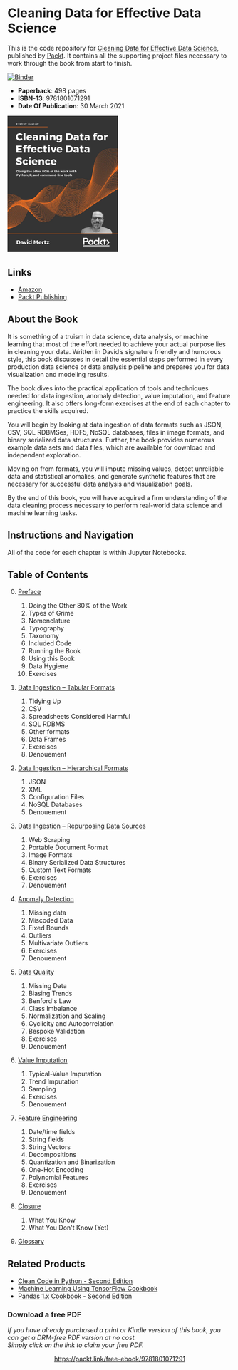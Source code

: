 


# Cleaning Data for Effective Data Science

This is the code repository for [Cleaning Data for Effective Data
Science](https://www.packtpub.com/product/cleaning-data-for-effective-data-science/9781801071291?utm_source=github&utm_medium=repository&utm_campaign=9781801071291),
published by [Packt](https://www.packtpub.com/?utm_source=github). It contains
all the supporting project files necessary to work through the book from start
to finish.

[![Binder](https://mybinder.org/badge_logo.svg)](https://mybinder.org/v2/gh/PacktPublishing/Cleaning-Data-for-Effective-Data-Science.git/HEAD)

* **Paperback**: 498 pages
* **ISBN-13**: 9781801071291
* **Date Of Publication**: 30 March 2021

[<img src="./.other/cover.png" width="248">](https://www.amazon.com/gp/product/B08Z8GRYFY/)

## Links

* [Amazon](https://www.amazon.com/gp/product/B08Z8GRYFY/)
* [Packt Publishing](https://www.packtpub.com/product/cleaning-data-for-effective-data-science/9781801071291)

## About the Book

It is something of a truism in data science, data analysis, or machine learning
that most of the effort needed to achieve your actual purpose lies in cleaning
your data. Written in David’s signature friendly and humorous style, this book
discusses in detail the essential steps performed in every production data
science or data analysis pipeline and prepares you for data visualization and
modeling results.

The book dives into the practical application of tools and techniques needed
for data ingestion, anomaly detection, value imputation, and feature
engineering. It also offers long-form exercises at the end of each chapter to
practice the skills acquired.

You will begin by looking at data ingestion of data formats such as JSON, CSV,
SQL RDBMSes, HDF5, NoSQL databases, files in image formats, and binary
serialized data structures. Further, the book provides numerous example data
sets and data files, which are available for download and independent
exploration.

Moving on from formats, you will impute missing values, detect unreliable data
and statistical anomalies, and generate synthetic features that are necessary
for successful data analysis and visualization goals.

By the end of this book, you will have acquired a firm understanding of the
data cleaning process necessary to perform real-world data science and machine
learning tasks.

## Instructions and Navigation

All of the code for each chapter is within Jupyter Notebooks.

## Table of Contents

0. [Preface](00-Preface.ipynb)
   1. Doing the Other 80% of the Work
   1. Types of Grime
   1. Nomenclature
   1. Typography
   1. Taxonomy
   1. Included Code
   1. Running the Book
   1. Using this Book
   1. Data Hygiene
   1. Exercises

1. [Data Ingestion – Tabular Formats](01-Data_Ingestion-Tabular.ipynb)
   1. Tidying Up
   1. CSV
   1. Spreadsheets Considered Harmful
   1. SQL RDBMS
   1. Other formats
   1. Data Frames
   1. Exercises
   1. Denouement

2. [Data Ingestion – Hierarchical Formats](02-Data_Ingestion-Hierarchical.ipynb)
   1. JSON
   1. XML
   1. Configuration Files
   1. NoSQL Databases
   1. Denouement

3. [Data Ingestion – Repurposing Data Sources](03-Data_Ingestion-Other.ipynb)
   1. Web Scraping
   1. Portable Document Format
   1. Image Formats
   1. Binary Serialized Data Structures
   1. Custom Text Formats
   1. Exercises
   1. Denouement

4. [Anomaly Detection](04-Anomaly_Detection.ipynb)
   1. Missing data
   1. Miscoded Data
   1. Fixed Bounds
   1. Outliers
   1. Multivariate Outliers
   1. Exercises
   1. Denouement

5. [Data Quality](05-Data_Quality.ipynb)
   1. Missing Data
   1. Biasing Trends
   1. Benford's Law
   1. Class Imbalance
   1. Normalization and Scaling
   1. Cyclicity and Autocorrelation
   1. Bespoke Validation
   1. Exercises
   1. Denouement

6. [Value Imputation](06-Value_Imputation.ipynb)
   1. Typical-Value Imputation
   1. Trend Imputation
   1. Sampling
   1. Exercises
   1. Denouement

7. [Feature Engineering](07-Feature_Engineering.ipynb)
   1. Date/time fields
   1. String fields
   1. String Vectors
   1. Decompositions
   1. Quantization and Binarization
   1. One-Hot Encoding
   1. Polynomial Features
   1. Exercises
   1. Denouement

8. [Closure](08-Closure.ipynb)
   1. What You Know
   1. What You Don't Know (Yet)

9. [Glossary](Glossary.ipynb)


## Related Products

* [Clean Code in Python - Second Edition](https://www.packtpub.com/product/clean-code-in-python-second-edition/9781800560215)
* [Machine Learning Using TensorFlow Cookbook](https://www.packtpub.com/product/machine-learning-using-tensorflow-cookbook/9781800208865)
* [Pandas 1.x Cookbook - Second Edition](https://www.packtpub.com/product/pandas-1-x-cookbook-second-edition/9781839213106)
### Download a free PDF

 <i>If you have already purchased a print or Kindle version of this book, you can get a DRM-free PDF version at no cost.<br>Simply click on the link to claim your free PDF.</i>
<p align="center"> <a href="https://packt.link/free-ebook/9781801071291">https://packt.link/free-ebook/9781801071291 </a> </p>